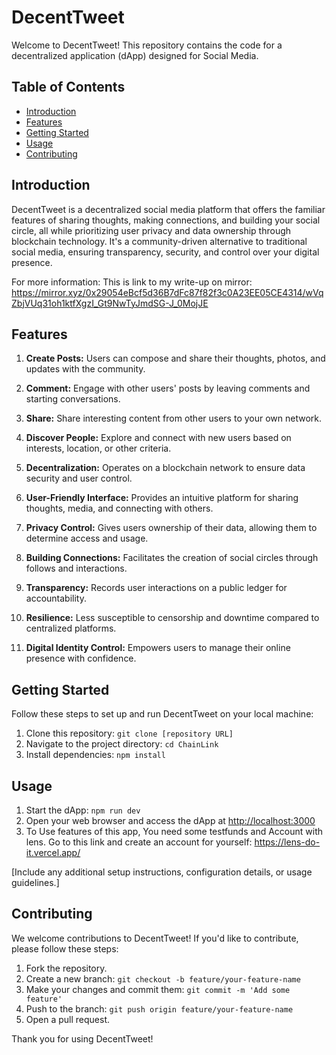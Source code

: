# DecentTweet

Welcome to DecentTweet! This repository contains the code for a decentralized application (dApp) designed for Social Media.
## Table of Contents

- [Introduction](#introduction)
- [Features](#features)
- [Getting Started](#getting-started)
- [Usage](#usage)
- [Contributing](#contributing)

## Introduction

DecentTweet is a decentralized social media platform that offers the familiar features of sharing thoughts, making connections, and building your social circle, all while prioritizing user privacy and data ownership through blockchain technology. It's a community-driven alternative to traditional social media, ensuring transparency, security, and control over your digital presence.

For more information:
This is link to my write-up on mirror: https://mirror.xyz/0x29054eBcf5d36B7dFc87f82f3c0A23EE05CE4314/wVqZbjVUq31oh1ktfXgzI_Gt9NwTyJmdSG-J_0MojJE

## Features

1. **Create Posts:** Users can compose and share their thoughts, photos, and updates with the community.

2. **Comment:** Engage with other users' posts by leaving comments and starting conversations.

3. **Share:** Share interesting content from other users to your own network.

4. **Discover People:** Explore and connect with new users based on interests, location, or other criteria.

6. **Decentralization:** Operates on a blockchain network to ensure data security and user control.

7. **User-Friendly Interface:** Provides an intuitive platform for sharing thoughts, media, and connecting with others.

8. **Privacy Control:** Gives users ownership of their data, allowing them to determine access and usage.

9. **Building Connections:** Facilitates the creation of social circles through follows and interactions.

10. **Transparency:** Records user interactions on a public ledger for accountability.

12. **Resilience:** Less susceptible to censorship and downtime compared to centralized platforms.

13. **Digital Identity Control:** Empowers users to manage their online presence with confidence.

## Getting Started

Follow these steps to set up and run DecentTweet on your local machine:

1. Clone this repository: `git clone [repository URL]`
2. Navigate to the project directory: `cd ChainLink`
3. Install dependencies: `npm install`

## Usage

1. Start the dApp: `npm run dev`
2. Open your web browser and access the dApp at [http://localhost:3000](http://localhost:3000)
3. To Use features of this app, You need some testfunds and Account with lens. Go to this link and create an account for yourself: https://lens-do-it.vercel.app/

[Include any additional setup instructions, configuration details, or usage guidelines.]

## Contributing

We welcome contributions to DecentTweet! If you'd like to contribute, please follow these steps:

1. Fork the repository.
2. Create a new branch: `git checkout -b feature/your-feature-name`
3. Make your changes and commit them: `git commit -m 'Add some feature'`
4. Push to the branch: `git push origin feature/your-feature-name`
5. Open a pull request.

Thank you for using DecentTweet!
